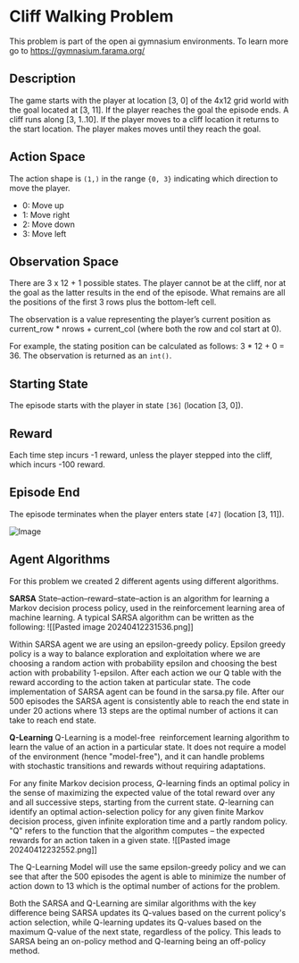 # Cliff Walking Problem

This problem is part of the open ai gymnasium environments. To learn more go to https://gymnasium.farama.org/
## Description
The game starts with the player at location [3, 0] of the 4x12 grid world with the goal located at [3, 11]. If the player reaches the goal the episode ends. A cliff runs along [3, 1..10]. If the player moves to a cliff location it returns to the start location. The player makes moves until they reach the goal.

## Action Space
The action shape is `(1,)` in the range `{0, 3}` indicating which direction to move the player.
- 0: Move up
- 1: Move right
- 2: Move down
- 3: Move left

## Observation Space
There are 3 x 12 + 1 possible states. The player cannot be at the cliff, nor at the goal as the latter results in the end of the episode. What remains are all the positions of the first 3 rows plus the bottom-left cell.

The observation is a value representing the player’s current position as current_row * nrows + current_col (where both the row and col start at 0).

For example, the stating position can be calculated as follows: 3 * 12 + 0 = 36.
The observation is returned as an `int()`.

## Starting State
The episode starts with the player in state `[36]` (location [3, 0]).

## Reward
Each time step incurs -1 reward, unless the player stepped into the cliff, which incurs -100 reward.

## Episode End
The episode terminates when the player enters state `[47]` (location [3, 11]).

![Image](image.png)

## Agent Algorithms
For this problem we created 2 different agents using different algorithms.

**SARSA**
State–action–reward–state–action is an algorithm for learning a Markov decision process policy, used in the reinforcement learning area of machine learning. A typical SARSA algorithm can be written as the following:
![[Pasted image 20240412231536.png]]

Within SARSA agent we are using an epsilon-greedy policy. Epsilon greedy policy is a way to balance exploration and exploitation where we are choosing a random action with probability epsilon and choosing the best action with probability 1-epsilon. After each action we our Q table with the reward according to the action taken at particular state. 
The code implementation of SARSA agent can be found in the sarsa.py file. After our 500 episodes the SARSA agent is consistently able to reach the end state in under 20 actions where 13 steps are the optimal number of actions it can take to reach end state.


**Q-Learning**
Q-Learning is a model-free  reinforcement learning algorithm to learn the value of an action in a particular state. It does not require a model of the environment (hence "model-free"), and it can handle problems with stochastic transitions and rewards without requiring adaptations.

For any finite Markov decision process, _Q_-learning finds an optimal policy in the sense of maximizing the expected value of the total reward over any and all successive steps, starting from the current state. _Q_-learning can identify an optimal action-selection policy for any given finite Markov decision process, given infinite exploration time and a partly random policy. "Q" refers to the function that the algorithm computes – the expected rewards for an action taken in a given state.
![[Pasted image 20240412232552.png]]

The Q-Learning Model will use the same epsilon-greedy policy and we can see that after the 500 episodes the agent is able to minimize the number of action down to 13 which is the optimal number of actions for the problem.


Both the SARSA and Q-Learning are similar algorithms with the key difference being SARSA updates its Q-values based on the current policy's action selection, while Q-learning updates its Q-values based on the maximum Q-value of the next state, regardless of the policy. This leads to SARSA being an on-policy method and Q-learning being an off-policy method.
